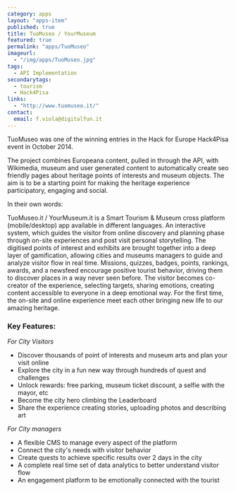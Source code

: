 ```yaml
---
category: apps
layout: "apps-item"
published: true
title: TuoMuseo / YourMuseum
featured: true
permalink: "apps/TuoMuseo"
imageurl: 
  - "/img/apps/TuoMuseo.jpg"
tags: 
  - API Implementation
secondarytags:
  - tourism
  - Hack4Pisa
links: 
  - "http://www.tuomuseo.it/"
contact: 
  email: f.viola@digitalfun.it
---
```

TuoMuseo was one of the winning entries in the Hack for Europe Hack4Pisa event in October 2014. 

The project combines Europeana content, pulled in through the API,  with Wikimedia, museum and user generated content to automatically create seo friendly pages about heritage points of interests and museum objects. The aim is to be a starting point for making the heritage experience participatory, engaging and social.

In their own words:

TuoMuseo.it / YourMuseum.it is a Smart Tourism & Museum cross platform (mobile/desktop) app available in different languages. An interactive system, which guides the visitor from online discovery and planning phase through on-site experiences and post visit personal storytelling. The digitised points of interest and exhibits are brought together into a deep layer of gamification, allowing cities and museums managers to guide and analyze visitor flow in real time. Missions, quizzes, badges, points, rankings, awards, and a newsfeed encourage positive tourist behavior, driving them to discover places in a way never seen before.
The visitor becomes co-creator of the experience, selecting targets, sharing emotions, creating content accessible to everyone in a deep emotional way. For the first time, the on-site and online experience meet each other bringing new life to our amazing heritage.

### Key Features:

*For City Visitors*

- Discover thousands of point of interests and museum arts and plan your visit online
- Explore the city in a fun new way through hundreds of quest and challenges
- Unlock rewards: free parking, museum ticket discount, a selfie with the mayor, etc
- Become the city hero climbing the Leaderboard
- Share the experience creating stories, uploading photos and describing art

*For City managers*

- A flexible CMS to manage every aspect of the platform
- Connect the city's needs with visitor behavior
- Create quests to achieve specific results over 2 days in the city
- A complete real time set of data analytics to better understand visitor flow
- An engagement platform to be emotionally connected with the tourist
